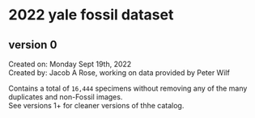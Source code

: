 
# 2022 yale fossil dataset
## version 0

Created on: Monday Sept 19th, 2022  
Created by: Jacob A Rose, working on data provided by Peter Wilf  

Contains a total of `16,444` specimens without removing any of the many duplicates and non-Fossil images.  
See versions 1+ for cleaner versions of thhe catalog.
        
